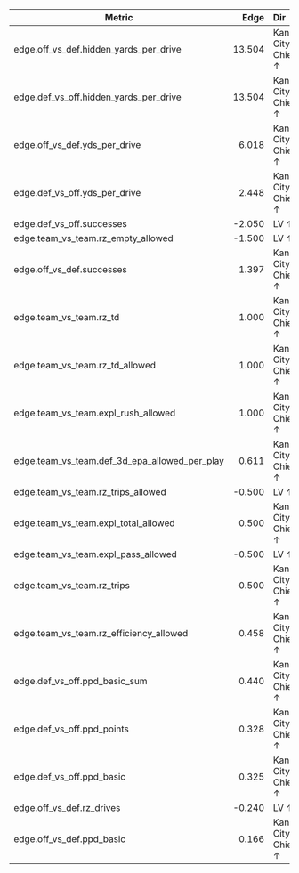 | Metric | Edge | Dir |
|---|---:|:---|
| edge.off_vs_def.hidden_yards_per_drive | 13.504 | Kansas City Chiefs ↑ |
| edge.def_vs_off.hidden_yards_per_drive | 13.504 | Kansas City Chiefs ↑ |
| edge.off_vs_def.yds_per_drive | 6.018 | Kansas City Chiefs ↑ |
| edge.def_vs_off.yds_per_drive | 2.448 | Kansas City Chiefs ↑ |
| edge.def_vs_off.successes | -2.050 | LV ↑ |
| edge.team_vs_team.rz_empty_allowed | -1.500 | LV ↑ |
| edge.off_vs_def.successes | 1.397 | Kansas City Chiefs ↑ |
| edge.team_vs_team.rz_td | 1.000 | Kansas City Chiefs ↑ |
| edge.team_vs_team.rz_td_allowed | 1.000 | Kansas City Chiefs ↑ |
| edge.team_vs_team.expl_rush_allowed | 1.000 | Kansas City Chiefs ↑ |
| edge.team_vs_team.def_3d_epa_allowed_per_play | 0.611 | Kansas City Chiefs ↑ |
| edge.team_vs_team.rz_trips_allowed | -0.500 | LV ↑ |
| edge.team_vs_team.expl_total_allowed | 0.500 | Kansas City Chiefs ↑ |
| edge.team_vs_team.expl_pass_allowed | -0.500 | LV ↑ |
| edge.team_vs_team.rz_trips | 0.500 | Kansas City Chiefs ↑ |
| edge.team_vs_team.rz_efficiency_allowed | 0.458 | Kansas City Chiefs ↑ |
| edge.def_vs_off.ppd_basic_sum | 0.440 | Kansas City Chiefs ↑ |
| edge.def_vs_off.ppd_points | 0.328 | Kansas City Chiefs ↑ |
| edge.def_vs_off.ppd_basic | 0.325 | Kansas City Chiefs ↑ |
| edge.off_vs_def.rz_drives | -0.240 | LV ↑ |
| edge.off_vs_def.ppd_basic | 0.166 | Kansas City Chiefs ↑ |
